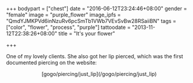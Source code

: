 +++
bodypart = ["chest"]
date = "2016-06-12T23:24:46+08:00"
gender = "female"
image = "purple_flower"
image_ipfs = "QmdYJMKPVd6inNzuRv6pcSmTb1VWb7VEvSvBw28RSaiiBN"
tags = ["color", "flower", "process", "purple"]
tattoodate = "2013-11-12T22:38:26+08:00"
title = "It's your flower"

+++

One of my lovely clients. She also got her lip pierced,
which was the first documented piercing on the website:
<center>
[gogo/piercing/just_lip](/gogo/piercing/just_lip)
</center>
